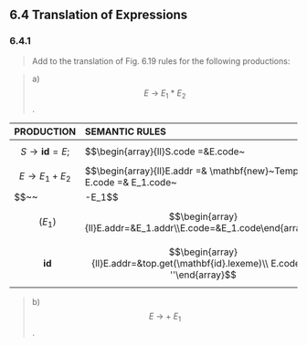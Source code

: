## 6.4 Translation of Expressions

### 6.4.1

> Add to the translation of Fig. 6.19 rules for the following productions:

> a) $$E~\rightarrow~E_1~*~E_2$$.

| PRODUCTION | SEMANTIC RULES |
|:-----------|:---------------|
|$$S\rightarrow\mathbf{id}=E;$$|$$\begin{array}{ll}S.code =&E.code~||~\\ &gen(top.get(\mathbf{id}.lexeme)~'='~E.addr)\end{array}$$|
|$$E\rightarrow E_1+E_2$$|$$\begin{array}{ll}E.addr =& \mathbf{new}~Temp()\\ E.code =& E_1.code~||~E_2.code~||~\\&gen(E.addr~'='~E_1.addr~'+'~E_2.addr)\end{array}$$|
|$$~~|-E_1$$|$$\begin{array}{ll}E.addr =& \mathbf{new}~Temp()\\ E.code =& E_1.code~||~\\&gen(E.addr~'='~'\mathbf{minus}'~E_1.addr)\end{array}$$|
|$$~~(E_1)$$|$$\begin{array}{ll}E.addr=&E_1.addr\\E.code=&E_1.code\end{array}$$|
|$$~~\mathbf{id}$$|$$\begin{array}{ll}E.addr=&top.get(\mathbf{id}.lexeme)\\ E.code =& ''\end{array}$$

> b) $$E~\rightarrow~+~E_1$$.
